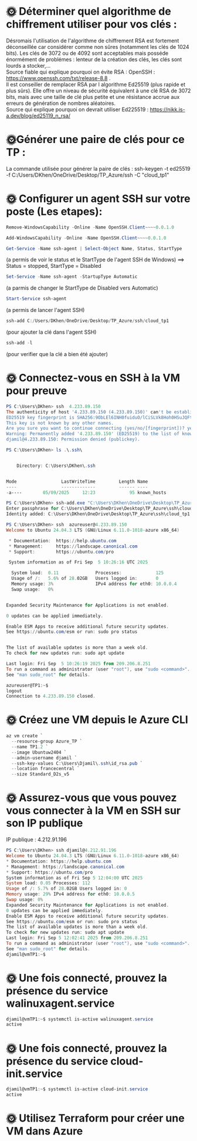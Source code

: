 # 🌞 Déterminer quel algorithme de chiffrement utiliser pour vos clés :
Désromais l'utilisation de l'algorithme de chiffrement RSA est fortement déconseillée car considérer comme non sûres (notamment les clés de 1024 bits). Les clés de 3072 ou de 4092 sont acceptables mais posséde énormément de problémes : lenteur de la création des clés, les clés sont lourds a stocker,...  
Source fiable qui explique pourquoi on évite RSA : OpenSSH : https://www.openssh.com/txt/release-8.8 .  
Il est conseiller de remplacer RSA par l algorithme Ed25519 (plus rapide et plus sûrs). Elle offre un niveau de sécurité équivalent à une clé RSA de 3072 bits, mais avec une taille de clé plus petite et une résistance accrue aux erreurs de génération de nombres aléatoires.  
Source qui explique pourquoi on devrait utiliser Ed225519 : https://nikk.is-a.dev/blog/ed25119_n_rsa/  

# 🌞Générer une paire de clés pour ce TP :
La commande utilisée pour générer la paire de clés : ssh-keygen -t ed25519 -f C:/Users/DKhen/OneDrive/Desktop/TP_Azure/ssh -C "cloud_tp1"

# 🌞 Configurer un agent SSH sur votre poste (Les etapes):
```powershell
Remove-WindowsCapability -Online -Name OpenSSH.Client~~~~0.0.1.0
```
```powershell
Add-WindowsCapability -Online -Name OpenSSH.Client~~~~0.0.1.0
```
```powershell
Get-Service -Name ssh-agent | Select-Object Name, Status, StartType
```
(a permis de voir le status et le StartType de l'agent SSH de Windows) ==> Status = stopped, StartType = Disabled
```powershell
Set-Service -Name ssh-agent -StartupType Automatic
```
(a parmis de changer le StartType de Disabled vers Automatic)
```powershell
Start-Service ssh-agent
```
(a permis de lancer l'agent SSH)
```powershell
ssh-add C:/Users/DKhen/OneDrive/Desktop/TP_Azure/ssh/cloud_tp1
```
(pour ajouter la clé dans l'agent SSH)
```powershell
ssh-add -l
```
(pour verifier que la clé a bien été ajouter)

# 🌞 Connectez-vous en SSH à la VM pour preuve
```powershell
PS C:\Users\DKhen> ssh  4.233.89.150
The authenticity of host '4.233.89.150 (4.233.89.150)' can't be established.
ED25519 key fingerprint is SHA256:9ObLEl6INH0fuiduO/lCiSLVk8Hoh0HSuJQFtsuzzHE.
This key is not known by any other names.
Are you sure you want to continue connecting (yes/no/[fingerprint])? yes
Warning: Permanently added '4.233.89.150' (ED25519) to the list of known hosts.
djamil@4.233.89.150: Permission denied (publickey).
```
```powershell
PS C:\Users\DKhen> ls .\.ssh\


    Directory: C:\Users\DKhen\.ssh


Mode                 LastWriteTime         Length Name
----                 -------------         ------ ----
-a----        05/09/2025     12:23             95 known_hosts
```
```powershell
PS C:\Users\DKhen> ssh-add.exe "C:\Users\DKhen\OneDrive\Desktop\TP_Azure\ssh\cloud_tp1"
Enter passphrase for C:\Users\DKhen\OneDrive\Desktop\TP_Azure\ssh\cloud_tp1:
Identity added: C:\Users\DKhen\OneDrive\Desktop\TP_Azure\ssh\cloud_tp1 (cloud_tp1)
```
```powershell
PS C:\Users\DKhen> ssh  azureuser@4.233.89.150
Welcome to Ubuntu 24.04.3 LTS (GNU/Linux 6.11.0-1018-azure x86_64)

 * Documentation:  https://help.ubuntu.com
 * Management:     https://landscape.canonical.com
 * Support:        https://ubuntu.com/pro

 System information as of Fri Sep  5 10:26:16 UTC 2025

  System load:  0.11              Processes:             125
  Usage of /:   5.6% of 28.02GB   Users logged in:       0
  Memory usage: 3%                IPv4 address for eth0: 10.0.0.4
  Swap usage:   0%


Expanded Security Maintenance for Applications is not enabled.

0 updates can be applied immediately.

Enable ESM Apps to receive additional future security updates.
See https://ubuntu.com/esm or run: sudo pro status


The list of available updates is more than a week old.
To check for new updates run: sudo apt update

Last login: Fri Sep  5 10:26:19 2025 from 209.206.8.251
To run a command as administrator (user "root"), use "sudo <command>".
See "man sudo_root" for details.

azureuser@TP1:~$
logout
Connection to 4.233.89.150 closed.
```
# 🌞 Créez une VM depuis le Azure CLI
```powershell
az vm create `
  --resource-group Azure_TP `
  --name TP1.2 `
  --image Ubuntuw2404 `
  --admin-username djamil `
  --ssh-key-values C:\Users\Djamil\.ssh\id_rsa.pub `
  --location francecentral `
  --size Standard_D2s_v5
```
# 🌞 Assurez-vous que vous pouvez vous connecter à la VM en SSH sur son IP publique
IP publique : 4.212.91.196
```powershell
PS C:\Users\DKhen> ssh djamil@4.212.91.196
Welcome to Ubuntu 24.04.3 LTS (GNU/Linux 6.11.0-1018-azure x86_64)
* Documentation: https://help.ubuntu.com
* Management: https://landscape.canonical.com
* Support: https://ubuntu.com/pro
System information as of Fri Sep 5 12:04:00 UTC 2025
System load: 0.05 Processes: 112
Usage of /: 5.7% of 28.02GB Users logged in: 0
Memory usage: 29% IPv4 address for eth0: 10.0.0.5
Swap usage: 0%
Expanded Security Maintenance for Applications is not enabled.
0 updates can be applied immediately.
Enable ESM Apps to receive additional future security updates.
See https://ubuntu.com/esm or run: sudo pro status
The list of available updates is more than a week old.
To check for new updates run: sudo apt update
Last login: Fri Sep 5 12:02:41 2025 from 209.206.8.251
To run a command as administrator (user "root"), use "sudo <command>".
See "man sudo_root" for details.
djamil@vmTP1:~$
```
# 🌞 Une fois connecté, prouvez la présence du service walinuxagent.service
```powershell
djamil@vmTP1:~$ systemctl is-active walinuxagent.service
active
```
# 🌞 Une fois connecté, prouvez la présence du service cloud-init.service
```powershell
djamil@vmTP1:~$ systemctl is-active cloud-init.service
active
```
# 🌞 Utilisez Terraform pour créer une VM dans Azure
